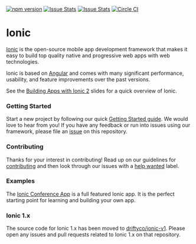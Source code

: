 [![npm version](https://badge.fury.io/js/ionic-angular.svg)](https://badge.fury.io/js/ionic-angular)
[![Issue Stats](http://issuestats.com/github/driftyco/ionic/badge/pr?style=flat)](http://issuestats.com/github/driftyco/ionic)
[![Issue Stats](http://issuestats.com/github/driftyco/ionic/badge/issue?style=flat)](http://issuestats.com/github/driftyco/ionic)
[![Circle CI](https://circleci.com/gh/driftyco/ionic.svg?style=shield&circle-token=:circle-token)](https://circleci.com/gh/driftyco/ionic)

# Ionic

[Ionic](http://ionicframework.com/) is the open-source mobile app development framework that makes it easy to
build top quality native and progressive web apps with web technologies.

Ionic is based on [Angular](https://angular.io/) and comes with many significant performance, usability, and
feature improvements over the past versions.

See the [Building Apps with Ionic 2](http://adamdbradley.github.io/building-with-ionic2) slides for a quick
overview of Ionic.

### Getting Started

Start a new project by following our quick [Getting Started guide](http://ionicframework.com/getting-started/).
We would love to hear from you! If you have any feedback or run into issues using our framework, please file
an [issue](https://github.com/driftyco/ionic/issues/new) on this repository.

### Contributing

Thanks for your interest in contributing! Read up on our guidelines for
[contributing](https://github.com/driftyco/ionic/blob/master/.github/CONTRIBUTING.md)
and then look through our issues with a [help wanted](https://github.com/driftyco/ionic/issues?q=is%3Aopen+is%3Aissue+label%3A%22help+wanted%22)
label.

### Examples

The [Ionic Conference App](https://github.com/driftyco/ionic-conference-app) is a full featured Ionic app.
It is the perfect starting point for learning and building your own app.

### Ionic 1.x

The source code for Ionic 1.x has been moved to [driftyco/ionic-v1](https://github.com/driftyco/ionic-v1).
Please open any issues and pull requests related to Ionic 1.x on that repository.
